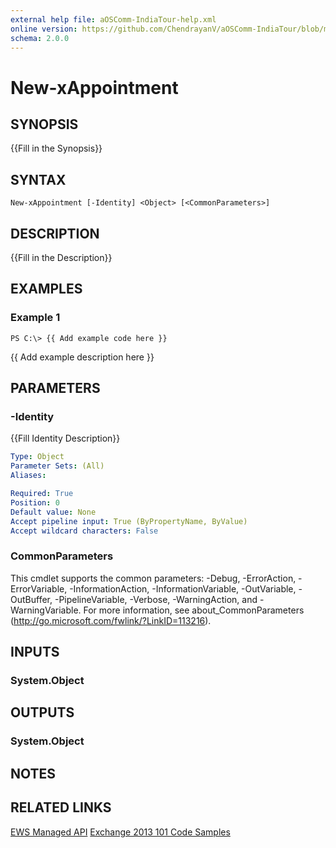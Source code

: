 ```yaml
---
external help file: aOSComm-IndiaTour-help.xml
online version: https://github.com/ChendrayanV/aOSComm-IndiaTour/blob/master/docs/New-xAppointment.md
schema: 2.0.0
---
```


# New-xAppointment

## SYNOPSIS
{{Fill in the Synopsis}}

## SYNTAX

```
New-xAppointment [-Identity] <Object> [<CommonParameters>]
```

## DESCRIPTION
{{Fill in the Description}}

## EXAMPLES

### Example 1
```
PS C:\> {{ Add example code here }}
```

{{ Add example description here }}

## PARAMETERS

### -Identity
{{Fill Identity Description}}

```yaml
Type: Object
Parameter Sets: (All)
Aliases: 

Required: True
Position: 0
Default value: None
Accept pipeline input: True (ByPropertyName, ByValue)
Accept wildcard characters: False
```

### CommonParameters
This cmdlet supports the common parameters: -Debug, -ErrorAction, -ErrorVariable, -InformationAction, -InformationVariable, -OutVariable, -OutBuffer, -PipelineVariable, -Verbose, -WarningAction, and -WarningVariable. For more information, see about_CommonParameters (http://go.microsoft.com/fwlink/?LinkID=113216).

## INPUTS

### System.Object

## OUTPUTS

### System.Object

## NOTES

## RELATED LINKS

[EWS Managed API](https://msdn.microsoft.com/en-us/library/office/jj220535(v=exchg.80).aspx)  
[Exchange 2013 101 Code Samples](https://code.msdn.microsoft.com/office/Exchange-2013-101-Code-3c38582c/file/61157/129/Exchange%202013%20101%20Code%20Samples.zip)